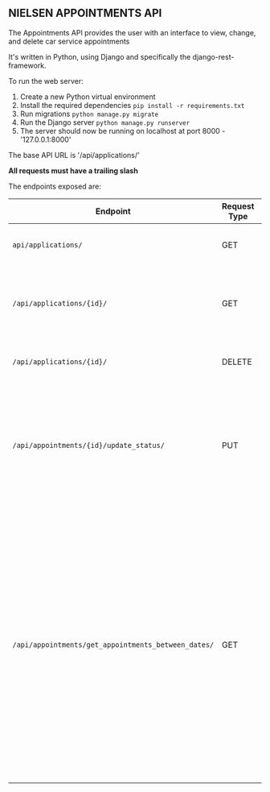 ## NIELSEN APPOINTMENTS API

The Appointments API provides the user with an interface to view, change, and delete car service appointments

It's written in Python, using Django and specifically the django-rest-framework.

To run the web server:

1. Create a new Python virtual environment
2. Install the required dependencies `pip install -r requirements.txt`
3. Run migrations `python manage.py migrate`
4. Run the Django server `python manage.py runserver`
5. The server should now be running on localhost at port 8000 - '127.0.0.1:8000'

The base API URL is '/api/applications/'

**All requests must have a trailing slash**

The endpoints exposed are:

| Endpoint      | Request Type |  Result |
| ----------- | ----------- | ----------- |
| `api/applications/`      | GET       | Returns a list of all Appointment objects in the database |
| `/api/applications/{id}/` | GET        | Returns a single Appointment object with primary key {id}. If it does not exist, a 404 is returned |
| `/api/applications/{id}/` | DELETE        | Deletes the Appointment object with primary key {id}
| `/api/appointments/{id}/update_status/` | PUT        | Updates the status of the specified appointment with the status defined in the request body under the key 'status'. Available choices are [1,2,3] 
| `/api/appointments/get_appointments_between_dates/`| GET        | Retrieves all the appointments between a specified date range, ordered by price (highest first). The start and end datetimes must be passed as query parameters: **start_date_time** and **end_date_time**. The datetime is in the format %YEAR-%MONTH-%DAYT%HOUR-%MINUTE-%SECOND. E.G. for the 13th December 2021 12PM, it would be 2021-12-13T12-00-00


